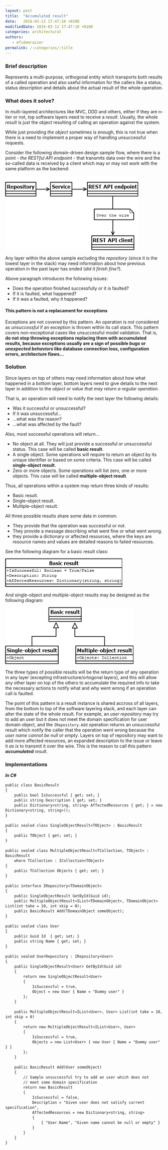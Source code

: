 ```yaml
---
layout: post
title:  "Accumulated result"
date:   2016-03-12 17:47:10 +0100
modifiedDate: 2016-03-12 17:47:10 +0100
categories: architectural
authors: 
   - mfidemraizer
permalink: /:categories/:title
---
```


### Brief description

Represents a multi-purpose, orthogonal entity which transports both results of a called operation and also useful information for the callers like a status, status description and details about the actual result of the whole operation.

### What does it solve?
In multi-layered architectures like MVC, DDD and others, either if they are n-tier or not, top software layers need to receive a *result*. Usually, the whole *result* is just the object resulting of calling an operation against the system.

While just providing *the object* sometimes is enough, this is not true when there is a need to implement a proper way of handling unsuccessful requests.

Consider the following domain-driven design sample flow, where there is a point - *the RESTful API endpoint* - that transmits data over the wire and the so-called data is received by a client which may or may not work with the same platform as the backend:

![Layering sample](/img/accumulated_result/layering_sample.png)

Any layer within the above sample excluding the *repository* (since it is the lowest layer in the stack) may need information about how previous operation in the past layer has ended (*did it finish fine?*).

Above paragraph introduces the following issues:

- Does the operation finished successfully or it is faulted?
- If it is faulted, what happened? 
- If it was a faulted, why it happened?

#### This pattern is not a replacament for exceptions

Exceptions are not covered by this pattern. An operation is not considered as *unsuccessful* if an exception is thrown within its call stack. This pattern covers non-exceptional cases like unsuccessful model validation. That is, **do not stop throwing exceptions replacing them with accumulated results, because exceptions usually are a sign of possible *bugs* or *unexpected behaviors* like database connection loss, configuration errors, architecture flaws...**

### Solution

Since layers on top of others may need information about how what happened in a bottom layer, bottom layers need to give details to the next layer in addition to the *object or value that may return a regular operation*. 

That is, an operation will need to notify the next layer the following details:

* Was it successful or unsuccessful?
* If it was unsuccessful...
 * ...what was the reason?
 * ...what was affected by the fault?

Also, most successful operations will return...
* No object at all. They will just provide a successful or unsuccessful status. This case will be called **basic result**.
* A single object. Some operations will require to return an object by its unique identifier or based on some criteria. This case will be called **single-object result**.
* Zero or more objects. Some operations will list zero, one or more objects. This case will be called **multiple-object result**.

Thus, all operations within a system may return three kinds of results:
- Basic result.
- Single-object result.
- Multiple-object result.

All three possible results share some data in common:
- They provide that the operation was successful or not.
- They provide a message describing what went fine or what went wrong.
- they provide a dictionary or affected resources, where the keys are resource names and values are detailed reasons to failed resources.

See the following diagram for a basic result class:

![Basic result](/img/accumulated_result/basic_result.png)

And single-object and multiple-object results may be designed as the following diagram:

![Basic result](/img/accumulated_result/single_multiple_result.png)

The three types of possible results will be the return type of any operation in any layer (excepting infrastructure/ortogonal layers), and this will allow any other layer on top of the others to accumulate the required info to take the necessary actions to notify what and why went wrong if an operation call is faulted.

The point of this pattern is a result instance is shared accross of all layers, from the bottom to top of the software layering stack, and each layer can alter the state of the whole result. For example, an *user repository* may try to add an user but it does not meet the domain specification for user domain object, and the `IRepository.Add` operation returns an unsuccessful result which notify the caller that the operation went wrong because the *user name cannot be null or empty*. Layers on top of repository may want to add more affected resources, an expanded description to the issue or leave it *as is* to transmit it over the wire. This is the reason to call this pattern ***accumulated*** *result*.



### Implementations
***In C#***

	public class BasicResult
    {
    	public bool IsSuccessful { get; set; }
    	public string Description { get; set; }
        public Dictionary<string, string> AffectedResources { get; } = new Dictionary<string, string>();
    }
    
    public sealed class SingleObjectResult<TObject> : BasicResult
    {
    	public TObject { get; set; }
    }
    
    public sealed class MultipleObjectResult<TCollection, TObject> : BasicResult
    	where TCollection : ICollection<TObject>
    {
    	public TCollection Objects { get; set; }
    }
    
    public interface IRepository<TDomainObject>
    {
    	public SingleObjectResult GetById(Guid id);
        public MultipleObjectResult<IList<TDomainObject>, TDomainObject> List(int take = 10, int skip = 0);
    	public BasicResult Add(TDomainObject someObject);
    }
    
    public sealed class User 
    {
    	public Guid Id  { get; set; }
        public string Name { get; set; }
    }
    
    public sealed UserRepository : IRepository<User>
    {
    	public SingleObjectResult<User> GetById(Guid id)
        {
        	return new SingleObjectResult<User> 
            { 
            	IsSuccessful = true,
            	Object = new User { Name = "Dummy user" } 
            };
        }
        
        public MultipleObjectResult<IList<User>, User> List(int take = 10, int skip = 0)
        {
        	return new MultipleObjectResult<IList<User>, User>
            {
            	IsSuccessful = true,
            	Objects = new List<User> { new User { Name = "Dummy user" } }
            };
        }
        
        public BasicResult Add(User someObject) 
        {
            // Sample unsuccessful try to add an user which does not 
            // meet some domain specification
        	return new BasicResult 
            { 
            	IsSuccessful = false,
                Description = "Given user does not satisfy current specification",
                AffectedResources = new Dictionary<string, string>
                {
                	{ "User.Name", "Given name cannot be null or empty" }
                }
            }
        }
    }